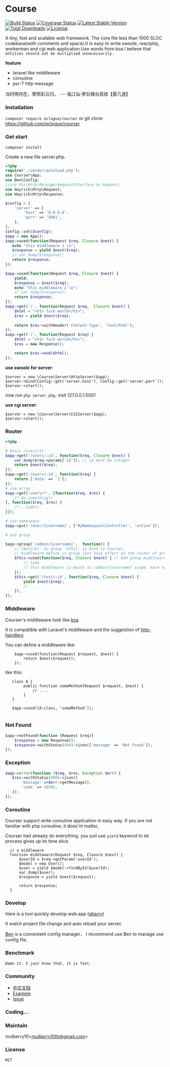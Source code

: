 # Course
[![Build Status](https://travis-ci.org/eclogue/courser.svg?branch=master)](https://travis-ci.org/eclogue/courser)
[![Coverage Status](https://coveralls.io/repos/github/eclogue/courser/badge.svg?branch=master)](https://coveralls.io/github/eclogue/courser?branch=master)
[![Latest Stable Version](https://poser.pugx.org/eclogue/courser/version)](https://packagist.org/packages/eclogue/courser)
[![Total Downloads](https://poser.pugx.org/eclogue/courser/downloads)](https://packagist.org/packages/eclogue/courser)
[![License](https://poser.pugx.org/eclogue/courser/license)](https://packagist.org/packages/eclogue/courser)

A tiny, fast and scalable web framework. The core file less than 1000 SLOC codebase(with comments and space).It is easy to write swoole, reactphp, workerman and cgi web application.Use words from koa I believe that 
`entities should not be multiplied unnecessarily.` 

**feature**
- laravel like middleware
- coroutine
- psr-7 http message

当时明月在，曾照彩云归。 --- 临江仙·梦后楼台高锁【晏几道】

### Installation
`composer require eclogue/courser` or git clone https://github.com/eclogue/courser

### Get start

`composer install` 

Create a new file server.php.

```php
<?php
require('./vendor/autoload.php');
use Courser\App;
use Ben\Config;
//use Psr\Http\Message\RequestInterface as Request;
use Hayrick\Http\Request;
use Hayrick\Http\Response;

$config = [
    'server' => [
        'host' => '0.0.0.0',
        'port' => '5001',
    ],
];
Config::set($config);
$app = new App();
$app->used(function(Request $req, Closure $next) {
   echo "this middleware 1 \n";
   $response = yield $next($req);
   // var_dump($response);
   return $response;
});

$app->used(function(Request $req, Closure $next) {
    yield;
    $response = $next($req);
    echo "this middleware 2 \n";
    // var_dump($response);
    return $response;
});
$app->get('/', function(Request $req,  Closure $next) {
    $html = "<h1> fuck world</h1>";
    $res = yield $next($req);
    
    return $res->withHeader('Content-Type', 'text/html');
});
$app->get('/', function(Request $req) {
    $html = "<h1> fuck world</h1>";
    $res = new Response();

    return $res->end($html);
});

```
**use swoole for server**:

```
$server = new \Course\Server\HttpServer($app);
$server->bind(Config::get('server.host'), Config::get('server.port'));
$server->start();
```
now run `php server.php`, visit 127.0.0.1:5001

**use cgi server**:
```
$server = new \Course\Server\CGIServer($app);
$server->start();
```


### Router

```php
<?php

# basic /users/11
$app->get('/users/:id', function($req, Closure $next) {
    var_dump($req->params['id']); // id must be integer
    return $next($req);
});
$app->get('/users/:id', function($req) {
    return ['data' => '1'];
});
# use array
$app->get('users/*', [function($req, $res) {
    /* do something*/
}, function($req, $res) {
    /*...todo*/
}]);

# use namespace
$app->put('/user/{username}', ['MyNamespace\Controller', 'action']);

# use group

$app->group('/admin/{username}',  function() {
    // [Notice]: In group `$this` is bind to Courser,
    // middleware define in group just have effect on the router of group scope 
    $this->used(function($req, Closure $next) { // Add group middleware
        // todo
        // this middleware is mount at /admin/{username} scope, have not effect outside of this group.
    });
    $this->get('/test/:id', function($req, Closure $next) {
        yield $next($req);
        // ...
    });
});
```
 
### Middleware

  Courser's middleware look like [koa](https://github.com/koajs/koa).
  
  It is compatible with Laravel's middleware and the suggestion of [http-handlers](https://github.com/php-fig/fig-standards/blob/master/proposed/http-handlers/request-handlers-meta.md#52-single-pass-lambda)
  
  You can define a middleware like:
```
    $app->used(function(Request $request, $next) {
        return $next($request);  
    });
```
like this:
```
   class A {
        public function someMethod(Request $request, $next) {
            // ....
        }
   }
   
   $app->used([A:class, 'someMethod']);
    
```    
  


### Not Found
```php
$app->notFound(function (Request $req){
    $response = new Response();
    $response->withStatus(404)->json(['message' => 'Not Found']);
});
```
### Exception
```php
$app->error(function ($req, $res, Exception $err) {
   $res->withStatus(500)->json([
       'message' =>$err->getMessage(),
       'code' => 10502,
   ]);
});

```

### Coroutine

  Courser support write coroutine application in easy way. If you are not familiar with php coroutine, it does'nt matter,
  
  Courser had already do everything. you just use `yield` keyword  to let process gives up its time slice. 
  ```
    // a middleware
    function middleware(Request $req, Closure $next) {
        $userId = $req->getParam('userId');
        $model = new User();
        $user = yield $model->findById($userId);
        var_dump($user);
        $response = yield $next($request);

        return $response;
    }
  ```

### Develop
 Here is a tool quickly develop web app ([gharry](https://github.com/eclogue/gharry))

 It watch project file change and auto reload your server.
 
 [Ben](https://github.com/eclogue/ben) is a convenient config manager， I recommend use Ben to manage use config file.

### Benchmark
    Damn it. I just know that, it is fast.

### Community

 - [中文文档](https://superbogy.gitbooks.io/courser/content/)
 - [Example](https://github.com/eclogue/knight)
 - [issue](https://github.com/shipmen/Course/issues)
 
### Coding...

### Maintain

mulberry10<[mulberry10th@gmail.com]()>

### License
    MIT



